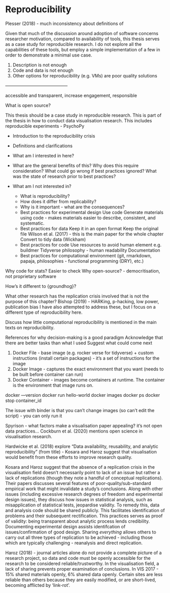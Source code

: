 # Reproducibility

Plesser (2018) - much inconsistency about definitions of 

Given that much of the discussion around adoption of software concerns researcher motivation, compared to availability of tools, this thesis serves as a case study for reproducible research. I do not explore all the capabilities of these tools, but employ a simple implementation of a few in order to demonstrate a minimal use case.

1. Description is not enough
2. Code and data is not enough
3. Other options for reproducibility (e.g. VMs) are poor quality solutions

——————————————

accessible and transparent, increase engagement, responsible

What is open source?

This thesis should be a case study in reproducible research. This is part of the thesis in how to conduct data visualisation research. 
This includes reproducible experiments - PsychoPy

* Introduction to the reproducibility crisis
* Definitions and clarifications
* What am I interested in here?
* What are the general benefits of this? Why does this require consideration? What could go wrong if best practices ignored? What was the state of research prior to best practices?
* What am I not interested in? 

  * What is reproducibility?
  * How does it differ from replicability?
  * Why is it important - what are the consequences?
  * Best practices for experimental design
Use code
Generate materials using code - makes materials easier to describe, consistent, and systematic. 
  * Best practices for data
Keep it in an open format
Keep the original file
Wilson et al. (2017) - this is the main paper for the whole chapter
Convert to tidy data (Wickham)
  * Best practices for code
Use resources to avoid human element e.g. buildmer
Tidyverse philosophy - human readability
Documentation
  * Best practices for computational environment
(git, rmarkdown, papaja, philosophies - functional programming (DRY), etc.) 

Why code for stats?
Easier to check
Why open-source? - democritisation, not proprietary software

How’s it different to {groundhog}?

What other research has the replication crisis involved that is not the purpose of this chapter?
Bishop (2019) - HARKing, p-hacking, low power, publication bias
I have also attempted to address these, but I focus on a different type of reproducibility here.

Discuss how little computational reproducibility is mentioned in the main texts on reproducibility. 

References for why decision-making is a good paradigm
Acknowledge that there are better tasks than what I used
Suggest what could come next

1. Docker File - base image  (e.g. rocker verse for tidyverse) + custom instructions (install certain packages) - it’s a set of instructions for the image
2. Docker Image - captures the exact environment that you want (needs to be built before container can run)
3. Docker Container - images become containers at runtime. The container is the environment that image runs on.

docker —version
docker run hello-world
docker images
docker ps
docker stop container_id 

The issue with binder is that you can’t change images (so can’t edit the script) - you can only run it

Spyrison - what factors make a visualisation paper appealing? it’s not open data practices…
Cockburn et al. (2020) mentions open science in visualisation research. 

Hardwicke et al. (2018) explore “Data availability, reusability, and analytic reproducibility” (from title) - Kosara and Haroz suggest that visualisation would benefit from these efforts to improve research quality. 

Kosara and Haroz suggest that the absence of a replication crisis in the visualisation field doesn’t necessarily point to lack of an issue but rather a lack of replications (though they note a handful of conceptual replications).
Their papers discusses several features of poor-quality/sub-standard empirical work that might invalidate a study’s conclusions. Along with other issues (including excessive research degrees of freedom and experimental design issues), they discuss how issues in statistical analysis, such as misapplication of statistical tests, jeopardise validity. To remedy this, data and analysis code should be shared publicly. This facilitates identification of problems and their subsequent rectification. This practices serves as proof of validity: being transparent about analytic process lends credibility. Documenting experimental design assists identifcation of issues/confirmation of good design. Sharing *everything* allows others to carry out all three types of replication to be achieved - including those which are typically challenging - reanalysis and direct replication.

Haroz (2018) - journal articles alone do not provide a complete picture of a research project, so data and code must be openly accessible for the research to be considered reliable/trustworthy. In the visualisation field, a lack of sharing prevents proper examination of conclusions. In VIS 2017 - 15% shared materials openly, 6% shared data openly. Certain sites are less reliable than others because they are easily modified, or are short-lived, becoming afflicted by ‘link-rot’.

